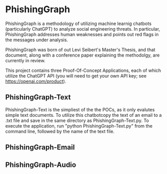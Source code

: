 # PhishingGraph

PhishingGraph is a methodology of utilizing machine learnig chatbots (particularly ChatGPT) to analyze social engineering threats.  In particular, PhishingGraph addresses human weaknesses and points out red flags in the messages under analysis.

PhishingGraph was born of out Levi Seibert's Master's Thesis, and that document, along with a conference paper explaining the methodolgy, are currently in review.

This project contains three Proof-Of-Concept Applications, each of which utilize the ChatGPT API (you will need to get your own API key; see https://openai.com/product).

## PhishingGraph-Text
PhishingGraph-Text is the simpliest of the the POCs, as it only evalutes simple text documents.  To utilize this chatbotcopy the text of an email to a .txt file and save in the same directory as PhishingGraph-Text.py.  To execute the application, run "python PhishingGraph-Text.py" from the command line, followed by the name of the text file.

## PhishingGraph-Email

## PhishingGraph-Audio
